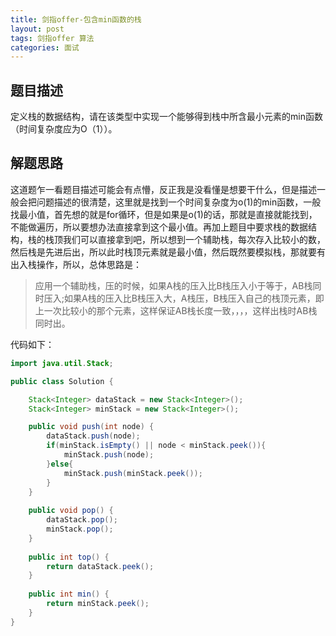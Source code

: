 ```yaml
---
title: 剑指offer-包含min函数的栈
layout: post
tags: 剑指offer 算法
categories: 面试
---
```

## 题目描述

定义栈的数据结构，请在该类型中实现一个能够得到栈中所含最小元素的min函数（时间复杂度应为O（1））。

## 解题思路

这道题乍一看题目描述可能会有点懵，反正我是没看懂是想要干什么，但是描述一般会把问题描述的很清楚，这里就是找到一个时间复杂度为o(1)的min函数，一般找最小值，首先想的就是for循环，但是如果是o(1)的话，那就是直接就能找到，不能做遍历，所以要想办法直接拿到这个最小值。再加上题目中要求栈的数据结构，栈的栈顶我们可以直接拿到吧，所以想到一个辅助栈，每次存入比较小的数，然后栈是先进后出，所以此时栈顶元素就是最小值，然后既然要模拟栈，那就要有出入栈操作，所以，总体思路是：

> 应用一个辅助栈，压的时候，如果A栈的压入比B栈压入小于等于，AB栈同时压入;如果A栈的压入比B栈压入大，A栈压，B栈压入自己的栈顶元素，即上一次比较小的那个元素，这样保证AB栈长度一致，，，，这样出栈时AB栈同时出。

代码如下：

```java
import java.util.Stack;

public class Solution {

	Stack<Integer> dataStack = new Stack<Integer>();
    Stack<Integer> minStack = new Stack<Integer>();

    public void push(int node) {
        dataStack.push(node);
        if(minStack.isEmpty() || node < minStack.peek()){
        	minStack.push(node);
        }else{
        	minStack.push(minStack.peek());
        }
    }
    
    public void pop() {
        dataStack.pop();
        minStack.pop();
    }
    
    public int top() {
        return dataStack.peek();
    }
    
    public int min() {
        return minStack.peek();
    }
}
```